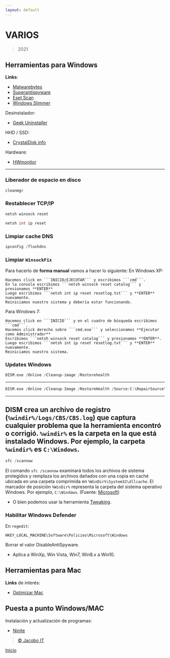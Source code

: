 ```yaml
---
layout: default
---
```

# VARIOS
> 2021 

## Herramientas para Windows
**Links**: 
- [Malwarebytes](https://www.malwarebytes.com/mwb-download/thankyou/)
- [Superantispyware](https://www.superantispyware.com/downloadfile.html?productid=SUPERANTISPYWAREFRE*E)
- [Eset Scan](http://download.eset.com/special/eos/ESETOnlineScanner_ESL.exe)
- [Windows Slimmer](https://www.auslogics.com/es/software/windows-slimmer/)

Desinstalador:
- [Geek Uninstaller](https://www.geekuninstaller.com/geek.zip)

HHD / SSD:
- [CrystalDisk info](https://crystalmark.info/en/software/crystaldiskinfo/)

Hardware:
- [HWmonitor](https://download.cpuid.com/hwmonitor/hwmonitor_1.43.zip)
---  

### Liberador de espacio en disco
```c
cleanmgr
```
### Restablecer TCP/IP
```c
netsh winsock reset
```
```c
netsh int ip reset
```
### Limpiar cache DNS
```c
ipconfig /flushdns
```
### Limpiar ```WinsockFix```
Para hacerlo de **forma manual** vamos a hacer lo siguiente:
En Windows XP:

    Hacemos click en ```INICIO/EJECUTAR``` y escribimos ```cmd```.
    En la consola escribimos ```netsh winsock reset catalog``` y presionamos **ENTER**
    Luego escribimos ```netsh int ip reset resetlog.txt``` y **ENTER** nuevamente.
    Reiniciamos nuestro sistema y debería estar funcionando.

Para Windows 7:

    Hacemos click en ```INICIO``` y en el cuadro de búsqueda escribimos ```cmd```.
    Hacemos click derecho sobre ```cmd.exe``` y seleccionamos **Ejecutar como Administrador**
    Escribimos ```netsh winsock reset catalog``` y presionamos **ENTER**.
    Luego escribimos ```netsh int ip reset resetlog.txt``` y **ENTER** nuevamente.
    Reiniciamos nuestro sistema.

### Updates Windows
```c
DISM.exe /Online /Cleanup-image /Restorehealth
```
---
```c
DISM.exe /Online /Cleanup-Image /RestoreHealth /Source:C:\RepairSource\Windows /LimitAccess
```
---
**DISM** crea un archivo de registro (```%windir%/Logs/CBS/CBS.log```) que captura cualquier problema que la herramienta encontró o corrigió. ```%windir%``` es la carpeta en la que está instalado Windows. Por ejemplo, la carpeta ```%windir%``` es ```C:\Windows```.
---
```c
sfc /scannow
```
El comando ```sfc /scannow``` examinará todos los archivos de sistema protegidos y remplaza los archivos dañados con una copia en caché ubicada en una carpeta comprimida en ```%WinDir%\System32\dllcache```.
El marcador de posición ```%WinDir%``` representa la carpeta del sistema operativo Windows. Por ejemplo, ```C:\Windows```. (Fuente: [Microsoft](https://support.microsoft.com/es-es/topic/use-la-herramienta-comprobador-de-archivos-de-sistema-para-reparar-los-archivos-de-sistema-que-faltan-o-est%C3%A1n-da%C3%B1ados-79aa86cb-ca52-166a-92a3-966e85d4094e))

- O bien podemos usar la herramienta [Tweaking](https://www.tweaking.com/files/setups/tweaking.com_windows_repair_aio_setup.exe).

### Habilitar Windows Defender
En ```regedit```:
```
HKEY_LOCAL_MACHINE\Software\Policies\Microsoft\Windows 
```
Borrar el valor DisableAntiSpyware. 
- Aplica a WinXp, Win Vista, Win7, Win8.x a Win10.

## Herramientas para Mac
**Links** de interés:
- [Optimizar Mac](https://store.bananacomputer.com/blog/mac/7-formas-de-optimizar-tu-mac/84.html)

## Puesta a punto Windows/MAC
Instalación y actualización de programas:
- [Ninite](https://ninite.com/)

>  [&copy; Jacobo IT](http://jacoboazmani.org/)

[Inicio](./)
